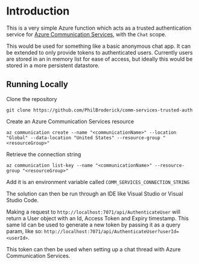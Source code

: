 ﻿# Introduction

This is a very simple Azure function which acts as a trusted authentication service for 
[Azure Communication Services](https://azure.microsoft.com/en-gb/services/communication-services/), with the `Chat` scope.

This would be used for something like a basic anonymous chat app. It can be extended to only
provide tokens to authenticated users. Currently users are stored in an in memory list for ease of access,
but ideally this would be stored in a more persistent datastore.

## Running Locally

Clone the repository
```shell
git clone https://github.com/PhilBroderick/comm-services-trusted-auth
```

Create an Azure Communication Services resource
```shell
az communication create --name "<communicationName>" --location "Global" --data-location "United States" --resource-group "<resourceGroup>"
```

Retrieve the connection string
```shell
az communication list-key --name "<communicationName>" --resource-group "<resourceGroup>"
```

Add it is an environment variable called `COMM_SERVICES_CONNECTION_STRING`

The solution can then be run through an IDE like Visual Studio or Visual Studio Code.

Making a request to `http://localhost:7071/api/AuthenticateUser` will return a User object
with an Id, Access Token and Expiry timestamp. This same Id can be used to generate a new token by passing it as a query param, like so: `http://localhost:7071/api/AuthenticateUser?userId=<userId>`.

This token can then be used when setting up a chat thread with Azure Communication Services.



